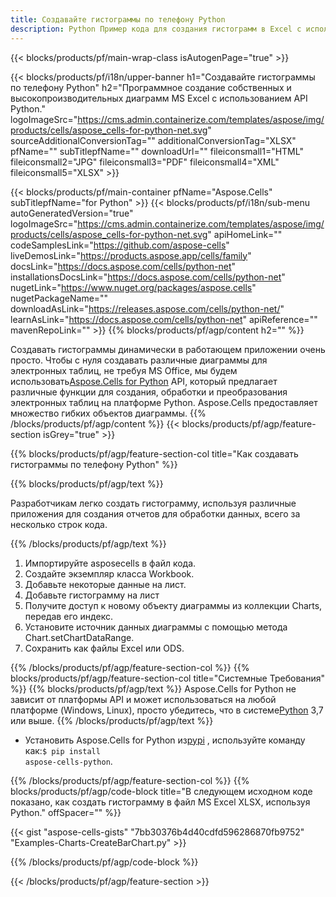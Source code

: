 ```yaml
---
title: Создавайте гистограммы по телефону Python
description: Python Пример кода для создания гистограмм в Excel с использованием библиотеки Python. Используйте этот код для создания гистограммы в MS Excel в приложении на основе Python.
---
```

{{< blocks/products/pf/main-wrap-class isAutogenPage="true" >}}

{{< blocks/products/pf/i18n/upper-banner h1="Создавайте гистограммы по телефону Python" h2="Программное создание собственных и высокопроизводительных диаграмм MS Excel с использованием API Python." logoImageSrc="https://cms.admin.containerize.com/templates/aspose/img/products/cells/aspose_cells-for-python-net.svg" sourceAdditionalConversionTag="" additionalConversionTag="XLSX" pfName="" subTitlepfName="" downloadUrl="" fileiconsmall1="HTML" fileiconsmall2="JPG" fileiconsmall3="PDF" fileiconsmall4="XML" fileiconsmall5="XLSX" >}}

{{< blocks/products/pf/main-container pfName="Aspose.Cells" subTitlepfName="for Python" >}}
{{< blocks/products/pf/i18n/sub-menu autoGeneratedVersion="true" logoImageSrc="https://cms.admin.containerize.com/templates/aspose/img/products/cells/aspose_cells-for-python-net.svg" apiHomeLink="" codeSamplesLink="https://github.com/aspose-cells" liveDemosLink="https://products.aspose.app/cells/family" docsLink="https://docs.aspose.com/cells/python-net" installationsDocsLink="https://docs.aspose.com/cells/python-net" nugetLink="https://www.nuget.org/packages/aspose.cells" nugetPackageName="" downloadAsLink="https://releases.aspose.com/cells/python-net/" learnAsLink="https://docs.aspose.com/cells/python-net" apiReference="" mavenRepoLink="" >}}
{{% blocks/products/pf/agp/content h2="" %}}

 Создавать гистограммы динамически в работающем приложении очень просто. Чтобы с нуля создавать различные диаграммы для электронных таблиц, не требуя MS Office, мы будем использовать[Aspose.Cells for Python](https://pypi.org/project/aspose-cells-python) API, который предлагает различные функции для создания, обработки и преобразования электронных таблиц на платформе Python. Aspose.Cells предоставляет множество гибких объектов диаграммы.
{{% /blocks/products/pf/agp/content %}}
{{< blocks/products/pf/agp/feature-section isGrey="true" >}}

{{% blocks/products/pf/agp/feature-section-col title="Как создавать гистограммы по телефону Python" %}}

{{% blocks/products/pf/agp/text %}}

Разработчикам легко создать гистограмму, используя различные приложения для создания отчетов для обработки данных, всего за несколько строк кода.

{{% /blocks/products/pf/agp/text %}}

1. Импортируйте asposecells в файл кода.
1. Создайте экземпляр класса Workbook.
1. Добавьте некоторые данные на лист.
1. Добавьте гистограмму на лист
1. Получите доступ к новому объекту диаграммы из коллекции Charts, передав его индекс.
1. Установите источник данных диаграммы с помощью метода Chart.setChartDataRange.
1. Сохранить как файлы Excel или ODS.

{{% /blocks/products/pf/agp/feature-section-col %}}
{{% blocks/products/pf/agp/feature-section-col title="Системные Требования" %}}
{{% blocks/products/pf/agp/text %}}
Aspose.Cells for Python не зависит от платформы API и может использоваться на любой платформе (Windows, Linux), просто убедитесь, что в системе[Python](https://www.python.org/downloads/) 3,7 или выше.
{{% /blocks/products/pf/agp/text %}}
- Установить Aspose.Cells for Python из<a href="https://pypi.org/project/aspose-cells-python/">pypi</a> , используйте команду как:<code>$ pip install aspose-cells-python</code>.

{{% /blocks/products/pf/agp/feature-section-col %}}
{{% blocks/products/pf/agp/code-block title="В следующем исходном коде показано, как создать гистограмму в файл MS Excel XLSX, используя Python." offSpacer="" %}}

{{< gist "aspose-cells-gists" "7bb30376b4d40cdfd596286870fb9752" "Examples-Charts-CreateBarChart.py" >}}

{{% /blocks/products/pf/agp/code-block %}}

{{< /blocks/products/pf/agp/feature-section >}}

<!-- aboutfile Starts -->

